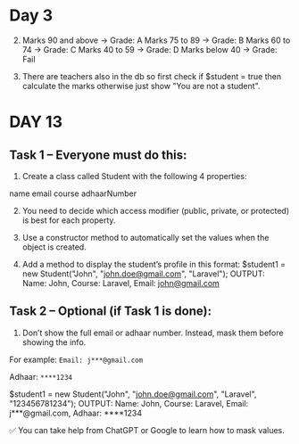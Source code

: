 # Day 3

2. Marks 90 and above → Grade: A
   Marks 75 to 89 → Grade: B
   Marks 60 to 74 → Grade: C
   Marks 40 to 59 → Grade: D
   Marks below 40 → Grade: Fail

3. There are teachers also in the db so first check if $student = true then calculate the marks otherwise just show "You are not a student".

# DAY 13

## Task 1 – Everyone must do this:

1. Create a class called Student with the following 4 properties:

name
email
course
adhaarNumber

2.  You need to decide which access modifier (public, private, or protected) is best for each property.

3.  Use a constructor method to automatically set the values when the object is created.

4.  Add a method to display the student’s profile in this format:
    $student1 = new Student("John", "john.doe@gmail.com", "Laravel");
    OUTPUT: Name: John, Course: Laravel, Email: john@gmail.com

## Task 2 – Optional (if Task 1 is done):

1. Don’t show the full email or adhaar number. Instead, mask them before showing the info.

For example: `Email: j***@gmail.com`

Adhaar: `****1234`

$student1 = new Student("John", "john.doe@gmail.com", "Laravel", "123456781234");
OUTPUT: Name: John, Course: Laravel, Email: j**\*@gmail.com, Adhaar: \*\***1234

✅ You can take help from ChatGPT or Google to learn how to mask values.
